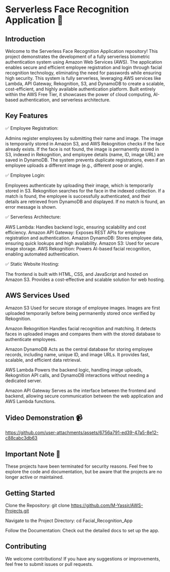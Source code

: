# Serverless Face Recognition Application 🚀

## Introduction
Welcome to the Serverless Face Recognition Application repository! This project demonstrates the development of a fully serverless biometric authentication system using Amazon Web Services (AWS).
The application enables secure and efficient employee registration and login through facial recognition technology, eliminating the need for passwords while ensuring high security.
This system is fully serverless, leveraging AWS services like Lambda, API Gateway, Rekognition, S3, and DynamoDB to create a scalable, cost-efficient, and highly available authentication platform.
Built entirely within the AWS Free Tier, it showcases the power of cloud computing, AI-based authentication, and serverless architecture.

## Key Features
✅ Employee Registration:

Admins register employees by submitting their name and image.
The image is temporarily stored in Amazon S3, and AWS Rekognition checks if the face already exists.
If the face is not found, the image is permanently stored in S3, indexed in Rekognition, and employee details (name, ID, image URL) are saved in DynamoDB.
The system prevents duplicate registrations, even if an employee uploads a different image (e.g., different pose or angle).

✅ Employee Login:

Employees authenticate by uploading their image, which is temporarily stored in S3.
Rekognition searches for the face in the indexed collection.
If a match is found, the employee is successfully authenticated, and their details are retrieved from DynamoDB and displayed.
If no match is found, an error message is shown.

✅ Serverless Architecture:

AWS Lambda: Handles backend logic, ensuring scalability and cost efficiency.
Amazon API Gateway: Exposes REST APIs for employee registration and authentication.
Amazon DynamoDB: Stores employee data, ensuring quick lookups and high availability.
Amazon S3: Used for secure image storage.
AWS Rekognition: Powers AI-based facial recognition, enabling automated authentication.

✅ Static Website Hosting:

The frontend is built with HTML, CSS, and JavaScript and hosted on Amazon S3.
Provides a cost-effective and scalable solution for web hosting.

## AWS Services Used
Amazon S3
Used for secure storage of employee images. Images are first uploaded temporarily before being permanently stored once verified by Rekognition.

Amazon Rekognition
Handles facial recognition and matching. It detects faces in uploaded images and compares them with the stored database to authenticate employees.

Amazon DynamoDB
Acts as the central database for storing employee records, including name, unique ID, and image URLs. It provides fast, scalable, and efficient data retrieval.

AWS Lambda
Powers the backend logic, handling image uploads, Rekognition API calls, and DynamoDB interactions without needing a dedicated server.

Amazon API Gateway
Serves as the interface between the frontend and backend, allowing secure communication between the web application and AWS Lambda functions.

## Video Demonstration 📹
https://github.com/user-attachments/assets/6756a791-ed39-47a5-8e12-c88cabc3db63

## Important Note 🚨
These projects have been terminated for security reasons. Feel free to explore the code and documentation, but be aware that the projects are no longer active or maintained.

## Getting Started
Clone the Repository: git clone https://github.com/M-Yassir/AWS-Projects.git

Navigate to the Project Directory: cd Facial_Recognition_App

Follow the Documentation: Check out the detailed docs to set up the app.

## Contributing
We welcome contributions! If you have any suggestions or improvements, feel free to submit issues or pull requests.
